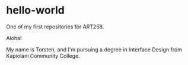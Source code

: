 # hello-world
One of my first repositories for ART258. 

Aloha!

My name is Torsten, and I'm pursuing a degree in Interface Design from Kapiolani Community College. 
